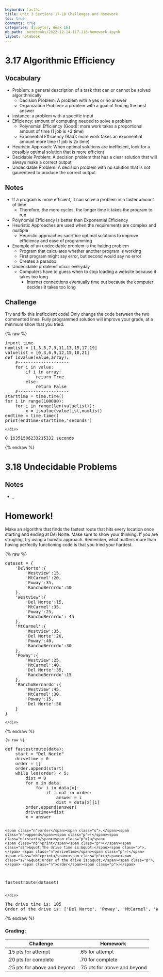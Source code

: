 ```yaml
---
keywords: fastai
title: Unit 3 Sections 17-18 Challenges and Homework
toc: true
comments: true
categories: [jupyter, Week 16]
nb_path: _notebooks/2022-12-14-117-118-homework.ipynb
layout: notebook
---
```


<!--
#################################################
### THIS FILE WAS AUTOGENERATED! DO NOT EDIT! ###
#################################################
# file to edit: _notebooks/2022-12-14-117-118-homework.ipynb
-->

<div class="container" id="notebook-container">
        
<div class="cell border-box-sizing text_cell rendered"><div class="inner_cell">
<div class="text_cell_render border-box-sizing rendered_html">
<h1 id="3.17-Algorithmic-Efficiency">3.17 Algorithmic Efficiency<a class="anchor-link" href="#3.17-Algorithmic-Efficiency"> </a></h1>
</div>
</div>
</div>
<div class="cell border-box-sizing text_cell rendered"><div class="inner_cell">
<div class="text_cell_render border-box-sizing rendered_html">
<h2 id="Vocabulary">Vocabulary<a class="anchor-link" href="#Vocabulary"> </a></h2><ul>
<li>Problem: a general description of a task that can or cannot be solved algorithmically<ul>
<li>Decision Problem: A problem with a yes or no answer</li>
<li>Organization Problem: a problem with a goal of finding the best answer</li>
</ul>
</li>
<li>Instance: a problem with a specific input</li>
<li>Efficiency: amount of computing needed to solve a problem<ul>
<li>Polynomial Efficiency (Good): more work takes a proportional amount of time (1 job is +2 time)</li>
<li>Exponential Efficiency (Bad): more work takes an exponential amount more time (1 job is 2x time)</li>
</ul>
</li>
<li>Heuristic Approach: When optimal solutions are inefficient, look for a possibly optimal solution that is more efficient</li>
<li>Decidable Problem: A decision problem that has a clear solution that will always make a correct output</li>
<li>Undecidable Problem: A decision problem with no solution that is not gaurenteed to produce the correct output</li>
</ul>

</div>
</div>
</div>
<div class="cell border-box-sizing text_cell rendered"><div class="inner_cell">
<div class="text_cell_render border-box-sizing rendered_html">
<h2 id="Notes">Notes<a class="anchor-link" href="#Notes"> </a></h2><ul>
<li>If a program is more efficient, it can solve a problem in a faster amount of time<ul>
<li>Therefore, the more cycles, the longer time it takes the program to run</li>
</ul>
</li>
<li>Polynomial Efficiency is better than Exponential Efficiency</li>
<li>Heuristic Approaches are used when the requirements are complex and multiple<ul>
<li>Heuristic approaches sacrifice optimal solutions to improve efficiency and ease of programming</li>
</ul>
</li>
<li>Example of an undecidable problem is the halting problem<ul>
<li>Program that calculates whether another program is working</li>
<li>First program might say error, but second would say no error</li>
<li>Creates a paradox</li>
</ul>
</li>
<li>Undecidable problems occur everyday<ul>
<li>Computers have to guess when to stop loading a website because it takes too long<ul>
<li>Internet connections eventually time out because the computer decides it takes too long</li>
</ul>
</li>
</ul>
</li>
</ul>

</div>
</div>
</div>
<div class="cell border-box-sizing text_cell rendered"><div class="inner_cell">
<div class="text_cell_render border-box-sizing rendered_html">
<h2 id="Challenge">Challenge<a class="anchor-link" href="#Challenge"> </a></h2><p>Try and fix this ineficcient code!
Only change the code between the two commented lines.
Fully programmed solution will improve your grade, at a minimum show that you tried.</p>

</div>
</div>
</div>
    {% raw %}
    
<div class="cell border-box-sizing code_cell rendered">
<div class="input">

<div class="inner_cell">
    <div class="input_area">
<div class=" highlight hl-ipython3"><pre><span></span><span class="kn">import</span> <span class="nn">time</span>
<span class="n">numlist</span> <span class="o">=</span> <span class="p">[</span><span class="mi">1</span><span class="p">,</span><span class="mi">3</span><span class="p">,</span><span class="mi">5</span><span class="p">,</span><span class="mi">7</span><span class="p">,</span><span class="mi">9</span><span class="p">,</span><span class="mi">11</span><span class="p">,</span><span class="mi">13</span><span class="p">,</span><span class="mi">15</span><span class="p">,</span><span class="mi">17</span><span class="p">,</span><span class="mi">19</span><span class="p">]</span>
<span class="n">valuelist</span> <span class="o">=</span> <span class="p">[</span><span class="mi">0</span><span class="p">,</span><span class="mi">3</span><span class="p">,</span><span class="mi">6</span><span class="p">,</span><span class="mi">9</span><span class="p">,</span><span class="mi">12</span><span class="p">,</span><span class="mi">15</span><span class="p">,</span><span class="mi">18</span><span class="p">,</span><span class="mi">21</span><span class="p">]</span>
<span class="k">def</span> <span class="nf">isvalue</span><span class="p">(</span><span class="n">value</span><span class="p">,</span><span class="n">array</span><span class="p">):</span>
    <span class="c1">#--------------------</span>
    <span class="k">for</span> <span class="n">i</span> <span class="ow">in</span> <span class="n">value</span><span class="p">:</span>
        <span class="k">if</span> <span class="n">i</span> <span class="ow">in</span> <span class="n">array</span><span class="p">:</span>
            <span class="k">return</span> <span class="kc">True</span>
        <span class="k">else</span><span class="p">:</span>
            <span class="k">return</span> <span class="kc">False</span>
    <span class="c1">#--------------------</span>
<span class="n">starttime</span> <span class="o">=</span> <span class="n">time</span><span class="o">.</span><span class="n">time</span><span class="p">()</span>
<span class="k">for</span> <span class="n">i</span> <span class="ow">in</span> <span class="nb">range</span><span class="p">(</span><span class="mi">100000</span><span class="p">):</span>
    <span class="k">for</span> <span class="n">i</span> <span class="ow">in</span> <span class="nb">range</span><span class="p">(</span><span class="nb">len</span><span class="p">(</span><span class="n">valuelist</span><span class="p">)):</span>
        <span class="n">x</span> <span class="o">=</span> <span class="n">isvalue</span><span class="p">(</span><span class="n">valuelist</span><span class="p">,</span><span class="n">numlist</span><span class="p">)</span>
<span class="n">endtime</span> <span class="o">=</span> <span class="n">time</span><span class="o">.</span><span class="n">time</span><span class="p">()</span>
<span class="nb">print</span><span class="p">(</span><span class="n">endtime</span><span class="o">-</span><span class="n">starttime</span><span class="p">,</span><span class="s1">&#39;seconds&#39;</span><span class="p">)</span> 
</pre></div>

    </div>
</div>
</div>

<div class="output_wrapper">
<div class="output">

<div class="output_area">

<div class="output_subarea output_stream output_stdout output_text">
<pre>0.19351506233215332 seconds
</pre>
</div>
</div>

</div>
</div>

</div>
    {% endraw %}

<div class="cell border-box-sizing text_cell rendered"><div class="inner_cell">
<div class="text_cell_render border-box-sizing rendered_html">
<h1 id="3.18-Undecidable-Problems">3.18 Undecidable Problems<a class="anchor-link" href="#3.18-Undecidable-Problems"> </a></h1>
</div>
</div>
</div>
<div class="cell border-box-sizing text_cell rendered"><div class="inner_cell">
<div class="text_cell_render border-box-sizing rendered_html">
<h2 id="Notes">Notes<a class="anchor-link" href="#Notes"> </a></h2><ul>
<li>_</li>
</ul>

</div>
</div>
</div>
<div class="cell border-box-sizing text_cell rendered"><div class="inner_cell">
<div class="text_cell_render border-box-sizing rendered_html">
<h1 id="Homework!">Homework!<a class="anchor-link" href="#Homework!"> </a></h1><p>Make an algorithm that finds the fastest route that hits every location once starting and ending at Del Norte. Make sure to show your thinking. If you are strugling, try using a huristic approach. Remember, what matters more than having perfectly functioning code is that you tried your hardest.</p>

</div>
</div>
</div>
    {% raw %}
    
<div class="cell border-box-sizing code_cell rendered">
<div class="input">

<div class="inner_cell">
    <div class="input_area">
<div class=" highlight hl-ipython3"><pre><span></span><span class="n">dataset</span> <span class="o">=</span> <span class="p">{</span>
    <span class="s1">&#39;DelNorte&#39;</span><span class="p">:{</span>
        <span class="s1">&#39;Westview&#39;</span><span class="p">:</span><span class="mi">15</span><span class="p">,</span>
        <span class="s1">&#39;MtCarmel&#39;</span><span class="p">:</span><span class="mi">20</span><span class="p">,</span>
        <span class="s1">&#39;Poway&#39;</span><span class="p">:</span><span class="mi">35</span><span class="p">,</span>
        <span class="s1">&#39;RanchoBernrdo&#39;</span><span class="p">:</span><span class="mi">50</span>
    <span class="p">},</span>
    <span class="s1">&#39;Westview&#39;</span><span class="p">:{</span>
        <span class="s1">&#39;Del Norte&#39;</span><span class="p">:</span><span class="mi">15</span><span class="p">,</span>
        <span class="s1">&#39;MtCarmel&#39;</span><span class="p">:</span><span class="mi">35</span><span class="p">,</span>
        <span class="s1">&#39;Poway&#39;</span><span class="p">:</span><span class="mi">25</span><span class="p">,</span>
        <span class="s1">&#39;RanchoBernrdo&#39;</span><span class="p">:</span> <span class="mi">45</span>
    <span class="p">},</span>
    <span class="s1">&#39;MtCarmel&#39;</span><span class="p">:{</span>
        <span class="s1">&#39;Westview&#39;</span><span class="p">:</span><span class="mi">35</span><span class="p">,</span>
        <span class="s1">&#39;Del Norte&#39;</span><span class="p">:</span><span class="mi">20</span><span class="p">,</span>
        <span class="s1">&#39;Poway&#39;</span><span class="p">:</span><span class="mi">40</span><span class="p">,</span>
        <span class="s1">&#39;RanchoBernrdo&#39;</span><span class="p">:</span><span class="mi">30</span>
    <span class="p">},</span>
    <span class="s1">&#39;Poway&#39;</span><span class="p">:{</span>
        <span class="s1">&#39;Westview&#39;</span><span class="p">:</span><span class="mi">25</span><span class="p">,</span>
        <span class="s1">&#39;MtCarmel&#39;</span><span class="p">:</span><span class="mi">40</span><span class="p">,</span>
        <span class="s1">&#39;Del Norte&#39;</span><span class="p">:</span><span class="mi">35</span><span class="p">,</span>
        <span class="s1">&#39;RanchoBernrdo&#39;</span><span class="p">:</span><span class="mi">15</span>
    <span class="p">},</span>
    <span class="s1">&#39;RanchoBernardo&#39;</span><span class="p">:{</span>
        <span class="s1">&#39;Westview&#39;</span><span class="p">:</span><span class="mi">45</span><span class="p">,</span>
        <span class="s1">&#39;MtCarmel&#39;</span><span class="p">:</span><span class="mi">30</span><span class="p">,</span>
        <span class="s1">&#39;Poway&#39;</span><span class="p">:</span><span class="mi">15</span><span class="p">,</span>
        <span class="s1">&#39;Del Norte&#39;</span><span class="p">:</span><span class="mi">50</span>
    <span class="p">}</span>
<span class="p">}</span>
</pre></div>

    </div>
</div>
</div>

</div>
    {% endraw %}

    {% raw %}
    
<div class="cell border-box-sizing code_cell rendered">
<div class="input">

<div class="inner_cell">
    <div class="input_area">
<div class=" highlight hl-ipython3"><pre><span></span><span class="k">def</span> <span class="nf">fastestroute</span><span class="p">(</span><span class="n">data</span><span class="p">):</span>
    <span class="n">start</span> <span class="o">=</span> <span class="s2">&quot;Del Norte&quot;</span>
    <span class="n">drivetime</span> <span class="o">=</span> <span class="mi">0</span>
    <span class="n">order</span> <span class="o">=</span> <span class="p">[]</span>
    <span class="n">order</span><span class="o">.</span><span class="n">append</span><span class="p">(</span><span class="n">start</span><span class="p">)</span>
    <span class="k">while</span> <span class="nb">len</span><span class="p">(</span><span class="n">order</span><span class="p">)</span> <span class="o">&lt;</span> <span class="mi">5</span><span class="p">:</span>
        <span class="n">dist</span> <span class="o">=</span> <span class="mi">0</span>
        <span class="k">for</span> <span class="n">x</span> <span class="ow">in</span> <span class="n">data</span><span class="p">:</span>
            <span class="k">for</span> <span class="n">i</span> <span class="ow">in</span> <span class="n">data</span><span class="p">[</span><span class="n">x</span><span class="p">]:</span>
                <span class="k">if</span> <span class="n">i</span> <span class="ow">not</span> <span class="ow">in</span> <span class="n">order</span><span class="p">:</span>
                    <span class="n">answer</span> <span class="o">=</span> <span class="n">i</span>
                    <span class="n">dist</span> <span class="o">=</span> <span class="n">data</span><span class="p">[</span><span class="n">x</span><span class="p">][</span><span class="n">i</span><span class="p">]</span>
        <span class="n">order</span><span class="o">.</span><span class="n">append</span><span class="p">(</span><span class="n">answer</span><span class="p">)</span>
        <span class="n">drivetime</span><span class="o">+=</span><span class="n">dist</span>
        <span class="n">x</span> <span class="o">=</span> <span class="n">answer</span>
    
    
    <span class="n">order</span><span class="o">.</span><span class="n">append</span><span class="p">(</span><span class="n">start</span><span class="p">)</span>
    <span class="nb">print</span><span class="p">(</span><span class="s2">&quot;The drive time is:&quot;</span><span class="p">,</span> <span class="n">drivetime</span><span class="p">)</span>
    <span class="nb">print</span><span class="p">(</span><span class="s2">&quot;Order of the drive is:&quot;</span><span class="p">,</span> <span class="n">order</span><span class="p">)</span>



<span class="n">fastestroute</span><span class="p">(</span><span class="n">dataset</span><span class="p">)</span>
</pre></div>

    </div>
</div>
</div>

<div class="output_wrapper">
<div class="output">

<div class="output_area">

<div class="output_subarea output_stream output_stdout output_text">
<pre>The drive time is: 105
Order of the drive is: [&#39;Del Norte&#39;, &#39;Poway&#39;, &#39;MtCarmel&#39;, &#39;Westview&#39;, &#39;RanchoBernrdo&#39;, &#39;Del Norte&#39;]
</pre>
</div>
</div>

</div>
</div>

</div>
    {% endraw %}

<div class="cell border-box-sizing text_cell rendered"><div class="inner_cell">
<div class="text_cell_render border-box-sizing rendered_html">
<h3 id="Grading:">Grading:<a class="anchor-link" href="#Grading:"> </a></h3><table>
<thead><tr>
<th>Challenge</th>
<th>Homework</th>
</tr>
</thead>
<tbody>
<tr>
<td>.15 pts for attempt</td>
<td>.65 for attempt</td>
</tr>
<tr>
<td>.20 pts for complete</td>
<td>.70 for complete</td>
</tr>
<tr>
<td>.25 pts for above and beyond</td>
<td>.75 pts for above and beyond</td>
</tr>
</tbody>
</table>

</div>
</div>
</div>
</div>
 


